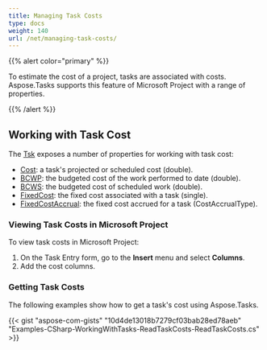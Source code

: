 ```yaml
---
title: Managing Task Costs
type: docs
weight: 140
url: /net/managing-task-costs/
---
```


{{% alert color="primary" %}} 

To estimate the cost of a project, tasks are associated with costs. Aspose.Tasks supports this feature of Microsoft Project with a range of properties.

{{% /alert %}} 
## **Working with Task Cost**
The [Tsk](https://apireference.aspose.com/tasks/net/aspose.tasks/tsk) exposes a number of properties for working with task cost:

- [Cost](https://apireference.aspose.com/tasks/net/aspose.tasks/tsk/fields/cost): a task's projected or scheduled cost (double).
- [BCWP](https://apireference.aspose.com/tasks/net/aspose.tasks/tsk/fields/bcwp): the budgeted cost of the work performed to date (double).
- [BCWS](https://apireference.aspose.com/tasks/net/aspose.tasks/tsk/fields/bcws): the budgeted cost of scheduled work (double).
- [FixedCost](https://apireference.aspose.com/tasks/net/aspose.tasks/tsk/fields/fixedcost): the fixed cost associated with a task (single).
- [FixedCostAccrual](https://apireference.aspose.com/tasks/net/aspose.tasks/tsk/fields/fixedcostaccrual): the fixed cost accrued for a task (CostAccrualType).
### **Viewing Task Costs in Microsoft Project**
To view task costs in Microsoft Project:

1. On the Task Entry form, go to the **Insert** menu and select **Columns**.
2. Add the cost columns.
### **Getting Task Costs**
The following examples show how to get a task's cost using Aspose.Tasks.

{{< gist "aspose-com-gists" "10d4de13018b7279cf03bab28ed78aeb" "Examples-CSharp-WorkingWithTasks-ReadTaskCosts-ReadTaskCosts.cs" >}}
